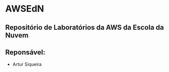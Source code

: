# AWSEdN

## Repositório de Laboratórios da AWS da Escola da Nuvem

## Reponsável: 
  - Artur Siqueira
